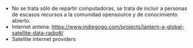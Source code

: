 - No se trata sólo de repartir computadoras, se trata de incluir a personas de escasos 
recursos a la comunidad opensource y de conocimiento abierto.
- Internet antena: https://www.indiegogo.com/projects/lantern-a-global-satellite-data-radio#/
- Satellite internet providers